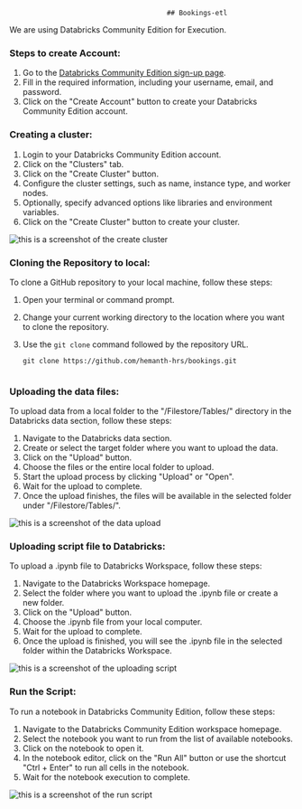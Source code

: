                                            ## Bookings-etl

We are using Databricks Community Edition for Execution.

### Steps to create Account:
1. Go to the [Databricks Community Edition sign-up page](https://databricks.com/try-databricks).
2. Fill in the required information, including your username, email, and password.
3. Click on the "Create Account" button to create your Databricks Community Edition account.


### Creating a cluster:
1. Login to your Databricks Community Edition account.
2. Click on the "Clusters" tab.
3. Click on the "Create Cluster" button.
4. Configure the cluster settings, such as name, instance type, and worker nodes.
5. Optionally, specify advanced options like libraries and environment variables.
6. Click on the "Create Cluster" button to create your cluster.

![this is a screenshot of the create cluster](../images/create_cluster.png)

### Cloning the Repository to local:
To clone a GitHub repository to your local machine, follow these steps:

1. Open your terminal or command prompt.
2. Change your current working directory to the location where you want to clone the repository.
3. Use the `git clone` command followed by the repository URL.

   ```shell
   git clone https://github.com/hemanth-hrs/bookings.git


### Uploading the data files:
To upload data from a local folder to the "/Filestore/Tables/" directory in the Databricks data section, follow these steps:

1. Navigate to the Databricks data section.
2. Create or select the target folder where you want to upload the data.
3. Click on the "Upload" button.
4. Choose the files or the entire local folder to upload.
5. Start the upload process by clicking "Upload" or "Open".
6. Wait for the upload to complete.
7. Once the upload finishes, the files will be available in the selected folder under "/Filestore/Tables/".

![this is a screenshot of the data upload](../images/data_upload.png)

### Uploading script file to Databricks:
To upload a .ipynb file to Databricks Workspace, follow these steps:

1. Navigate to the Databricks Workspace homepage.
2. Select the folder where you want to upload the .ipynb file or create a new folder.
3. Click on the "Upload" button.
4. Choose the .ipynb file from your local computer.
5. Wait for the upload to complete.
6. Once the upload is finished, you will see the .ipynb file in the selected folder within the Databricks Workspace.

![this is a screenshot of the uploading script](../images/notebook_upload.png)

### Run the Script:
To run a notebook in Databricks Community Edition, follow these steps:

1. Navigate to the Databricks Community Edition workspace homepage.
2. Select the notebook you want to run from the list of available notebooks.
3. Click on the notebook to open it.
4. In the notebook editor, click on the "Run All" button or use the shortcut "Ctrl + Enter" to run all cells in the notebook.
5. Wait for the notebook execution to complete.

![this is a screenshot of the run script](../images/run_notebook.png)













